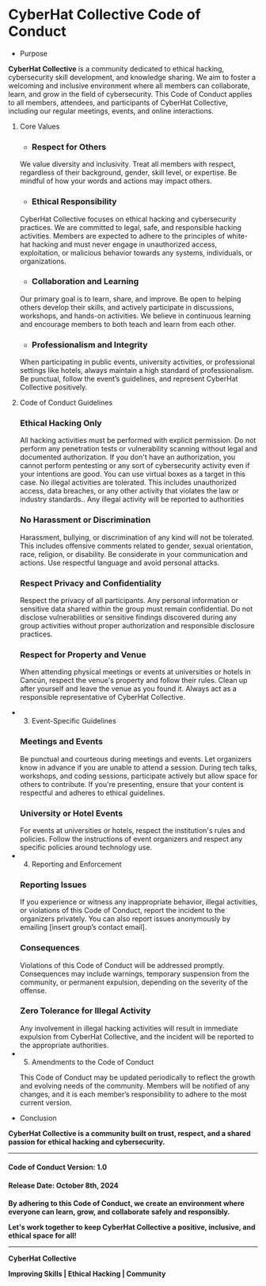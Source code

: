 <h1>CyberHat Collective Code of Conduct</h1>

- Purpose

<b>CyberHat Collective</b> is a community dedicated to ethical hacking, cybersecurity skill development, and knowledge sharing. We aim to foster a welcoming and inclusive environment where all members can collaborate, learn, and grow in the field of cybersecurity. 
This Code of Conduct applies to all members, attendees, and participants of CyberHat Collective, including our regular meetings, events, and online interactions.

1. Core Values
    - <h3>Respect for Others</h3>
    We value diversity and inclusivity. Treat all members with respect, regardless of their background, gender, skill level, or expertise. Be mindful of how your words and actions may impact others.

    - <h3>Ethical Responsibility</h3>
    CyberHat Collective focuses on ethical hacking and cybersecurity practices. We are committed to legal, safe, and responsible hacking activities. Members are expected to adhere to the principles of white-hat hacking and must never engage in unauthorized access, exploitation, or malicious behavior towards any systems, individuals, or organizations.

    - <h3>Collaboration and Learning</h3>
    Our primary goal is to learn, share, and improve. Be open to helping others develop their skills, and actively participate in discussions, workshops, and hands-on activities. We believe in continuous learning and encourage members to both teach and learn from each other.

    - <h3>Professionalism and Integrity</h3>
    When participating in public events, university activities, or professional settings like hotels, always maintain a high standard of professionalism. Be punctual, follow the event’s guidelines, and represent CyberHat Collective positively.

2. Code of Conduct Guidelines

    <h3>Ethical Hacking Only </h3>
        All hacking activities must be performed with explicit permission. Do not perform any penetration tests or vulnerability scanning without legal and documented authorization.
        If you don't have an authorization, you cannot perform pentesting or any sort of cybersecurity activity even if your intentions are good. You can use virtual boxes as a target in this case.
        No illegal activities are tolerated. This includes unauthorized access, data breaches, or any other activity that violates the law or industry standards..
        Any illegal activity will be reported to authorities

    <h3>No Harassment or Discrimination</h3>
        Harassment, bullying, or discrimination of any kind will not be tolerated. This includes offensive comments related to gender, sexual orientation, race, religion, or disability.
        Be considerate in your communication and actions. Use respectful language and avoid personal attacks.

    <h3>Respect Privacy and Confidentiality</h3>
        Respect the privacy of all participants. Any personal information or sensitive data shared within the group must remain confidential.
        Do not disclose vulnerabilities or sensitive findings discovered during any group activities without proper authorization and responsible disclosure practices.

    <h3>Respect for Property and Venue</h3>
        When attending physical meetings or events at universities or hotels in Cancún, respect the venue's property and follow their rules.
        Clean up after yourself and leave the venue as you found it. Always act as a responsible representative of CyberHat Collective.

- 3. Event-Specific Guidelines

    <h3>Meetings and Events</h3>
        Be punctual and courteous during meetings and events. Let organizers know in advance if you are unable to attend a session.
        During tech talks, workshops, and coding sessions, participate actively but allow space for others to contribute.
        If you're presenting, ensure that your content is respectful and adheres to ethical guidelines.

    <h3>University or Hotel Events</h3>
        For events at universities or hotels, respect the institution's rules and policies. Follow the instructions of event organizers and respect any specific policies around technology use.

- 4. Reporting and Enforcement

    <h3>Reporting Issues</h3>
        If you experience or witness any inappropriate behavior, illegal activities, or violations of this Code of Conduct, report the incident to the organizers privately. You can also report issues anonymously by emailing [insert group’s contact email].

    <h3>Consequences</h3>
        Violations of this Code of Conduct will be addressed promptly. Consequences may include warnings, temporary suspension from the community, or permanent expulsion, depending on the severity of the offense.

    <h3>Zero Tolerance for Illegal Activity</h3>
        Any involvement in illegal hacking activities will result in immediate expulsion from CyberHat Collective, and the incident will be reported to the appropriate authorities.

- 5. Amendments to the Code of Conduct

  This Code of Conduct may be updated periodically to reflect the growth and evolving needs of the community.
  Members will be notified of any changes, and it is each member’s responsibility to adhere to the most current version.

- Conclusion

<b>CyberHat Collective is a community built on trust, respect, and a shared passion for ethical hacking and cybersecurity. 

----
<h4>Code of Conduct Version: 1.0 </h4>
<h4>Release Date: October 8th, 2024</h4>

<p>By adhering to this Code of Conduct, we create an environment where everyone can learn, grow, and collaborate safely and responsibly.</p>
Let's work together to keep CyberHat Collective a positive, inclusive, and ethical space for all!

---
<p>CyberHat Collective</p>
<p>Improving Skills | Ethical Hacking | Community</p>

